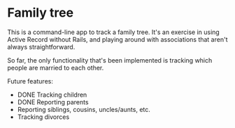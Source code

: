 # Family tree

This is a command-line app to track a family tree. It's an exercise in using Active Record without Rails, and playing around with associations that aren't always straightforward.

So far, the only functionality that's been implemented is tracking which people are married to each other.

Future features:

* DONE Tracking children
* DONE Reporting parents
* Reporting siblings, cousins, uncles/aunts, etc.
* Tracking divorces
